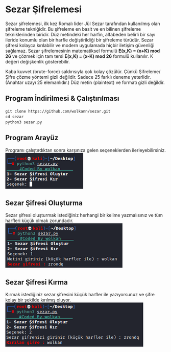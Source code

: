# Sezar Şifrelemesi
Sezar şifrelemesi, ilk kez Romalı lider Jül Sezar tarafından kullanılmış olan şifreleme tekniğidir. Bu şifreleme en basit ve en bilinen şifreleme tekniklerinden biridir. Düz metindeki her harfin, alfabeden belirli bir sayı ileride konumlu olan bir harfle değiştirildiği bir şifreleme türüdür. Sezar şifresi kolayca kırılabilir ve modern uygulamada hiçbir iletişim güvenliği sağlamaz. Sezar şifrelemesinin matematiksel formulü <strong>E(x,K) = (x+K) mod 26</strong> ve çözmek için tam tersi <strong>E(x,K) = (x-K) mod 26</strong> formulü kullanılır. K değeri değişkenlik gösterebilir.

Kaba kuvvet (brute-force) saldırısıyla çok kolay çözülür. Çünkü Şifreleme/Şifre çözme yöntemi gizli değildir.
Sadece 25 farklı deneme yeterlidir. (Anahtar uzayı 25 elemanlıdır.)
Düz metin (plaintext) ve formatı gizli değildir.

## Program İndirilmesi & Çalıştırılması
`git clone https://github.com/wolkann/sezar.git`<br>
`cd sezar`<br>
`python3 sezar.py`

## Program Arayüz
Programı çalıştırdıktan sonra karşınıza gelen seçeneklerden ilerleyebilirsiniz.<br>
<img src="/img/arauz.png"/>

## Sezar Şifresi Oluşturma
Sezar şifresi oluşturmak istediğiniz herhangi bir kelime yazmalısınız ve tüm harfleri küçük olmak zorundadır.
<img src="/img/1.png"/>

## Sezar Şifresi Kırma
Kırmak istediğiniz sezar şifresini küçük harfler ile yazıyorsunuz ve şifre kolay bir şekilde kırılmış oluyor.
<img src="/img/2.png"/>
